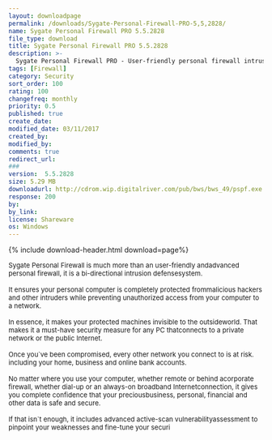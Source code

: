 ```yaml
---
layout: downloadpage
permalink: /downloads/Sygate-Personal-Firewall-PRO-5,5,2828/
name: Sygate Personal Firewall PRO 5.5.2828
file_type: download
title: Sygate Personal Firewall PRO 5.5.2828
description: >-
  Sygate Personal Firewall PRO - User-friendly personal firewall intrusion defense system
tags: [Firewall]
category: Security
sort_order: 100
rating: 100
changefreq: monthly
priority: 0.5
published: true
create_date: 
modified_date: 03/11/2017
created_by: 
modified_by: 
comments: true
redirect_url: 
### 
version:  5.5.2828
size: 5.29 MB
downloadurl: http://cdrom.wip.digitalriver.com/pub/bws/bws_49/pspf.exe
response: 200
by: 
by_link: 
license: Shareware
os: Windows
---
```


{% include download-header.html download=page%}

<p style="fix-download-text !important">
<p><font size="2"><p>Sygate Personal Firewall is much more than an user-friendly andadvanced personal firewall, it is a bi-directional intrusion defensesystem. <br />
<br />
It ensures your personal computer is completely protected frommalicious hackers and other intruders while preventing unauthorized access from your computer to a network. <br />
<br />
In essence, it makes your protected machines invisible to the outsideworld. That makes it a must-have security measure for any PC thatconnects to a private network or the public Internet. <br />
<br />
Once you`ve been compromised, every other network you connect to is at risk. including your home, business</a> and online bank accounts.<br />
<br />
No matter where you use your computer, whether remote or behind acorporate firewall, whether dial-up or an always-on broadband Internetconnection, it gives you complete confidence that your preciousbusiness, personal, financial and other data is safe and secure. <br />
<br />
If that isn`t enough, it includes advanced active-scan vulnerabilityassessment to pinpoint your weaknesses and fine-tune your securi</p></p></p>
